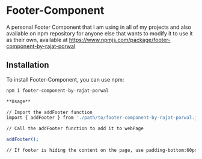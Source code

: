 # Footer-Component

A personal Footer Component that I am using in all of my projects and also available on npm repository for anyone else that wants to modify it to use it as their own, available at https://www.npmjs.com/package/footer-component-by-rajat-porwal 

## Installation

To install Footer-Component, you can use npm:

```bash
npm i footer-component-by-rajat-porwal

**Usage**

// Import the addFooter function
import { addFooter } from './path/to/footer-component-by-rajat-porwal.js'

// Call the addFooter function to add it to webPage

addFooter();

// If footer is hiding the content on the page, use padding-bottom:60px on body in css. It will solve it..!!